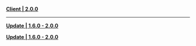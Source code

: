 **[Client | 2.0.0](https://autopatchcn.yuanshen.com/client_app/pc_mihoyo/20210721_3aacc245ccfe47c7/YuanShen_2.0.0.zip)**

---

**[Update | 1.6.0 - 2.0.0](https://autopatchcn.yuanshen.com/client_app/update/hk4e_cn/18/game_1.6.0_2.0.0_diff_TYDKcOolbt83EzFd.zip)**

**[Update | 1.6.0 - 2.0.0](https://autopatchcn.yuanshen.com/client_app/update/hk4e_cn/18/game_1.5.1_2.0.0_diff_KPflNBewubhsp2oV.zip)**